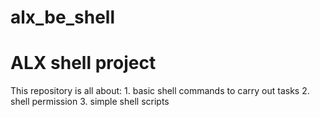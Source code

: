 # alx_be_shell
<h1>ALX shell project</h1>
This repository is all about:
1. basic shell commands to carry out tasks
2. shell permission
3. simple shell scripts
